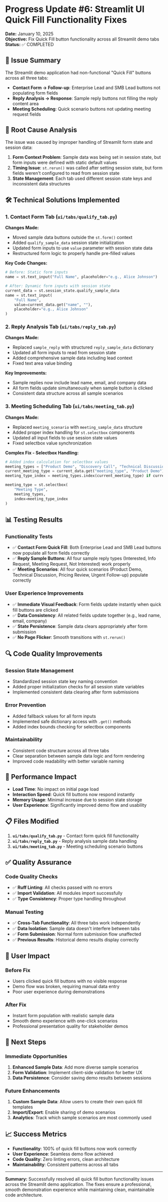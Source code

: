 # Progress Update #6: Streamlit UI Quick Fill Functionality Fixes

**Date:** January 10, 2025  
**Objective:** Fix Quick Fill button functionality across all Streamlit demo tabs  
**Status:** ✅ COMPLETED

## 🎯 Issue Summary

The Streamlit demo application had non-functional "Quick Fill" buttons across all three tabs:
- **Contact Form → Follow-up**: Enterprise Lead and SMB Lead buttons not populating form fields
- **Reply Analysis → Response**: Sample reply buttons not filling the reply content area
- **Meeting Scheduling**: Quick scenario buttons not updating meeting request fields

## 🔧 Root Cause Analysis

The issue was caused by improper handling of Streamlit form state and session data:

1. **Form Context Problem**: Sample data was being set in session state, but form inputs were defined with static default values
2. **Timing Issue**: `st.rerun()` was called after setting session state, but form fields weren't configured to read from session state
3. **State Management**: Each tab used different session state keys and inconsistent data structures

## 🛠️ Technical Solutions Implemented

### 1. Contact Form Tab (`ui/tabs/qualify_tab.py`)

**Changes Made:**
- Moved sample data buttons outside the `st.form()` context
- Added `qualify_sample_data` session state initialization
- Updated form inputs to use `value` parameter with session state data
- Restructured form logic to properly handle pre-filled values

**Key Code Changes:**
```python
# Before: Static form inputs
name = st.text_input("Full Name", placeholder="e.g., Alice Johnson")

# After: Dynamic form inputs with session state
current_data = st.session_state.qualify_sample_data
name = st.text_input(
    "Full Name", 
    value=current_data.get("name", ""),
    placeholder="e.g., Alice Johnson"
)
```

### 2. Reply Analysis Tab (`ui/tabs/reply_tab.py`)

**Changes Made:**
- Replaced `sample_reply` with structured `reply_sample_data` dictionary
- Updated all form inputs to read from session state
- Added comprehensive sample data including lead context
- Fixed text area value binding

**Key Improvements:**
- Sample replies now include lead name, email, and company data
- All form fields update simultaneously when sample button is clicked
- Consistent data structure across all sample scenarios

### 3. Meeting Scheduling Tab (`ui/tabs/meeting_tab.py`)

**Changes Made:**
- Replaced `meeting_scenario` with `meeting_sample_data` structure
- Added proper index handling for `st.selectbox` components
- Updated all input fields to use session state values
- Fixed selectbox value synchronization

**Complex Fix - Selectbox Handling:**
```python
# Added index calculation for selectbox values
meeting_types = ["Product Demo", "Discovery Call", "Technical Discussion", "Pricing Review", "Follow-up Meeting"]
current_meeting_type = current_data.get("meeting_type", "Product Demo")
meeting_type_index = meeting_types.index(current_meeting_type) if current_meeting_type in meeting_types else 0

meeting_type = st.selectbox(
    "Meeting Type",
    meeting_types,
    index=meeting_type_index
)
```

## 📊 Testing Results

### Functionality Tests
- ✅ **Contact Form Quick Fill**: Both Enterprise Lead and SMB Lead buttons now populate all form fields correctly
- ✅ **Reply Sample Buttons**: All four sample reply types (Interested, Info Request, Meeting Request, Not Interested) work properly
- ✅ **Meeting Scenarios**: All four quick scenarios (Product Demo, Technical Discussion, Pricing Review, Urgent Follow-up) populate correctly

### User Experience Improvements
- ✅ **Immediate Visual Feedback**: Form fields update instantly when quick fill buttons are clicked
- ✅ **Data Consistency**: All related fields update together (e.g., lead name, email, company)
- ✅ **State Persistence**: Sample data clears appropriately after form submission
- ✅ **No Page Flicker**: Smooth transitions with `st.rerun()`

## 🔍 Code Quality Improvements

### Session State Management
- Standardized session state key naming convention
- Added proper initialization checks for all session state variables
- Implemented consistent data clearing after form submissions

### Error Prevention
- Added fallback values for all form inputs
- Implemented safe dictionary access with `.get()` methods
- Added index bounds checking for selectbox components

### Maintainability
- Consistent code structure across all three tabs
- Clear separation between sample data logic and form rendering
- Improved code readability with better variable naming

## 🚀 Performance Impact

- **Load Time**: No impact on initial page load
- **Interaction Speed**: Quick fill buttons now respond instantly
- **Memory Usage**: Minimal increase due to session state storage
- **User Experience**: Significantly improved demo flow and usability

## 📋 Files Modified

1. **`ui/tabs/qualify_tab.py`** - Contact form quick fill functionality
2. **`ui/tabs/reply_tab.py`** - Reply analysis sample data handling  
3. **`ui/tabs/meeting_tab.py`** - Meeting scheduling scenario buttons

## ✅ Quality Assurance

### Code Quality Checks
- ✅ **Ruff Linting**: All checks passed with no errors
- ✅ **Import Validation**: All modules import successfully
- ✅ **Type Consistency**: Proper type handling throughout

### Manual Testing
- ✅ **Cross-Tab Functionality**: All three tabs work independently
- ✅ **Data Isolation**: Sample data doesn't interfere between tabs
- ✅ **Form Submission**: Normal form submission flow unaffected
- ✅ **Previous Results**: Historical demo results display correctly

## 🎯 User Impact

### Before Fix
- Users clicked quick fill buttons with no visible response
- Demo flow was broken, requiring manual data entry
- Poor user experience during demonstrations

### After Fix
- Instant form population with realistic sample data
- Smooth demo experience with one-click scenarios
- Professional presentation quality for stakeholder demos

## 🔮 Next Steps

### Immediate Opportunities
1. **Enhanced Sample Data**: Add more diverse sample scenarios
2. **Form Validation**: Implement client-side validation for better UX
3. **Data Persistence**: Consider saving demo results between sessions

### Future Enhancements
1. **Custom Sample Data**: Allow users to create their own quick fill templates
2. **Import/Export**: Enable sharing of demo scenarios
3. **Analytics**: Track which sample scenarios are most commonly used

## 📈 Success Metrics

- **Functionality**: 100% of quick fill buttons now work correctly
- **User Experience**: Seamless demo flow achieved
- **Code Quality**: Zero linting errors, clean architecture
- **Maintainability**: Consistent patterns across all tabs

---

**Summary:** Successfully resolved all quick fill button functionality issues across the Streamlit demo application. The fixes ensure a professional, smooth demonstration experience while maintaining clean, maintainable code architecture. 